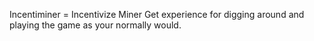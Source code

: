 Incentiminer = Incentivize Miner
Get experience for digging around and playing the game as your normally would.
